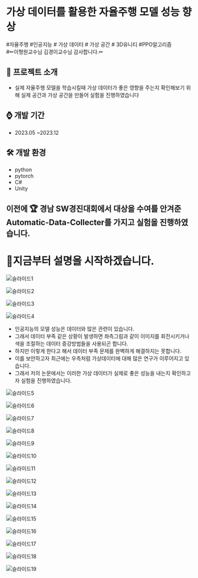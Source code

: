 # 가상 데이터를 활용한 자율주행 모델 성능 향상
#자율주행 #인공지능 # 가상 데이터 # 가상 공간 # 3D유니티 #PPO알고리즘 <br/>
#✏이형원교수님 김경이교수님 감사합니다.✏

## 📜 프로젝트 소개 
 - 실제 자율주행 모델을 학습시킬때 가상 데이터가 좋은 영향을 주는지 확인해보기 위해 실제 공간과 가상 공간을 만들어 실험을 진행하였습니다

## ⌚ 개발 기간
* 2023.05 ~2023.12

## 🛠 개발 환경
- python
- pytorch
- C#     
- Unity

## 이전에 🏆 경남 SW경진대회에서 대상을 수여를 안겨준 Automatic-Data-Collecter를 가지고 실험을 진행하였습니다.

# 🎥지금부터 설명을 시작하겠습니다.

![슬라이드1](https://github.com/gkxotjd12312/Thesis/assets/54784059/79a33249-f479-417c-b341-224cf1fda974)

![슬라이드2](https://github.com/gkxotjd12312/Thesis/assets/54784059/1762118c-ff6d-4530-a43e-aa15d410ddd4)

![슬라이드3](https://github.com/gkxotjd12312/Thesis/assets/54784059/05991d46-476e-4aaa-8fdc-6ba5a3e955d7)

![슬라이드4](https://github.com/gkxotjd12312/Thesis/assets/54784059/c39ad1cc-ace3-436f-be3b-d73c66eb6c64)
 - 인공지능의 모델 성능은 데이터와 많은 관련이 있습니다. 
 - 그래서 데이터 부족 같은 상황이 발생하면 좌측그림과 같이 이미지를 회전시키거나 색을 조절하는 데이터 증강방법들을 사용되곤 합니다.
 - 하지만 이렇게 한다고 해서 데이터 부족 문제를 완벽하게 해결하지는 못합니다.
 - 이를 보안하고자 최근에는 우측처럼 가상데이터에 대해 많은 연구가 이루어지고 있습니다.
 - 그래서 저의 논문에서는 이러한 가상 데이터가 실제로 좋은 성능을 내는지 확인하고자 실험을 진행하였습니다.

![슬라이드5](https://github.com/gkxotjd12312/Thesis/assets/54784059/330b20c6-8ea1-4dfe-b715-fd9802677c1c)

![슬라이드6](https://github.com/gkxotjd12312/Thesis/assets/54784059/3e9551a3-1a39-4283-9cb1-e09f5ea8e594)

![슬라이드7](https://github.com/gkxotjd12312/Thesis/assets/54784059/7e637df6-1dcf-4e3c-a19b-012c651d5f82)

![슬라이드8](https://github.com/gkxotjd12312/Thesis/assets/54784059/b528499a-6546-4005-8588-1f06557d3d70)

![슬라이드9](https://github.com/gkxotjd12312/Thesis/assets/54784059/4ffc1514-bbfb-4b9e-8b8f-b5bfdbe73b4d)

![슬라이드10](https://github.com/gkxotjd12312/Thesis/assets/54784059/70e5d4f6-8628-4852-94a1-e589bc06a211)

![슬라이드11](https://github.com/gkxotjd12312/Thesis/assets/54784059/ff03cc63-a8da-427d-bc94-f030d4452485)

![슬라이드12](https://github.com/gkxotjd12312/Thesis/assets/54784059/ed95e541-5450-4c16-b355-c0a059b9b501)

![슬라이드13](https://github.com/gkxotjd12312/Thesis/assets/54784059/cc6815e3-0bc2-4595-a79b-4d539acf800f)

![슬라이드14](https://github.com/gkxotjd12312/Thesis/assets/54784059/f4997c2b-3764-4a2d-b45b-803214977090)

![슬라이드15](https://github.com/gkxotjd12312/Thesis/assets/54784059/7c731148-5647-4f8e-992f-1142287eb199)

![슬라이드16](https://github.com/gkxotjd12312/Thesis/assets/54784059/33e51d05-c18a-4ee7-ae07-336dac7fa90b)

![슬라이드17](https://github.com/gkxotjd12312/Thesis/assets/54784059/6be49117-c01f-4b11-aed5-66e6cb0ef67e)

![슬라이드18](https://github.com/gkxotjd12312/Thesis/assets/54784059/8476256d-3065-4ede-befe-da395b87a960)

![슬라이드19](https://github.com/gkxotjd12312/Thesis/assets/54784059/05f6ebfe-c855-4c34-9c23-7b5eb3b04a55)
